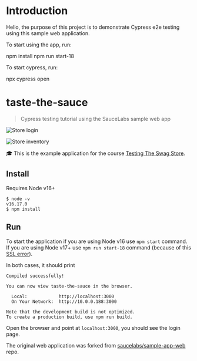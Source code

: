 # Introduction

Hello, the purpose of this project is to demonstrate Cypress e2e testing using this sample web application.

To start using the app, run:

  npm install
  npm run start-18

To start cypress, run:

  npx cypress open

# taste-the-sauce

> Cypress testing tutorial using the SauceLabs sample web app

![Store login](./images/store1.png)

![Store inventory](./images/store2.png)

🎓 This is the example application for the course [Testing The Swag Store](https://cypress.tips/courses/swag-store).

## Install

Requires Node v16+

```
$ node -v
v16.17.0
$ npm install
```

## Run

To start the application if you are using Node v16 use `npm start` command. If you are using Node v17+ use `npm run start-18` command (because of this [SSL error](https://stackoverflow.com/questions/69692842/error-message-error0308010cdigital-envelope-routinesunsupported)).

In both cases, it should print

```
Compiled successfully!

You can now view taste-the-sauce in the browser.

  Local:            http://localhost:3000
  On Your Network:  http://10.0.0.188:3000

Note that the development build is not optimized.
To create a production build, use npm run build.
```

Open the browser and point at `localhost:3000`, you should see the login page.

The original web application was forked from [saucelabs/sample-app-web](https://github.com/saucelabs/sample-app-web) repo.
